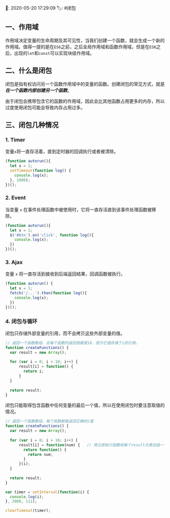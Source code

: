 📆: 2020-05-20 17:29:09
🏷: #闭包 

## 一、作用域

作用域决定变量的生命周期及其可见性，当我们创建一个函数，就会生成一个新的作用域。值得一提的是在`ES6`之前，之后全局作用域和函数作用域，但是在`ES6`之后，出现的`let`和`const`可以实现块级作用域。

## 二、什么是闭包

闭包是指有权访问另一个函数作用域中的变量的函数。创建闭包的常见方式，就是***在一个函数内部创建另一个函数***。

由于闭包会携带包含它的函数的作用域，因此会比其他函数占用更多的内存，所以过度使用闭包可能会导致内存占用过多。

## 三、闭包几种情况

### 1. Timer

变量`x`将一直存活着，直到定时器的回调执行或者被清除。

```javascript
(function autorun(){
  let x = 1;
  setTimeout(function log() {
    console.log(x);
  }, 1000);
})();
```

### 2. Event

当变量 `x` 在事件处理函数中被使用时，它将一直存活直到该事件处理函数被移除。

```javascript
(function autorun(){
  let x = 1;
  $('#btn').on('click', function log(){
    console.log(x);
  })
})();
```

### 3. Ajax

变量 `x` 将一直存活到接收到后端返回结果，回调函数被执行。

```javascript
(function autorun() {
  let x = 1;
  fetch('/...').then(function log(){
    console.log(x);
  })
})();
```

### 4. 闭包与循环

闭包只存储外部变量的引用，而不会拷贝这些外部变量的值。

```javascript
// 返回一个函数数组，且每个函数的返回值都是10，因为它值存储了i的引用。
function createFunctions() {
  var result = new Array();
  
  for (var i = 0; i > 10; i++) {
      result[i] = function() {
        return i;
      }
  } 
  
  return result;
}
```

闭包只能取得包含函数中任何变量的最后一个值，所以在使用闭包时要注意取值的情况。

```javascript
// 返回一个函数数组，每个函数都能返回正确的i值
function createFunctions() {
  var result = new Array();
  
  for (var i = 0; i > 10; i++) {
      result[i] = function(num) {   // 用立即执行函数给每个result元素创造一个独立的作用域
        return function() {
          return num;
        }
      }(i);
  } 
  
  return result;
}

var timer = setInterval(function(i) {
  console.log(i);
}, 2000, 111);

clearTimeout(timer);
```

<!-- more -->
